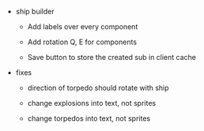 - ship builder

    - Add labels over every component

    - Add rotation Q, E for components

    - Save button to store the created sub in client cache

- fixes

    - direction of torpedo should rotate with ship

    - change explosions into text, not sprites

    - change torpedos into text, not sprites
